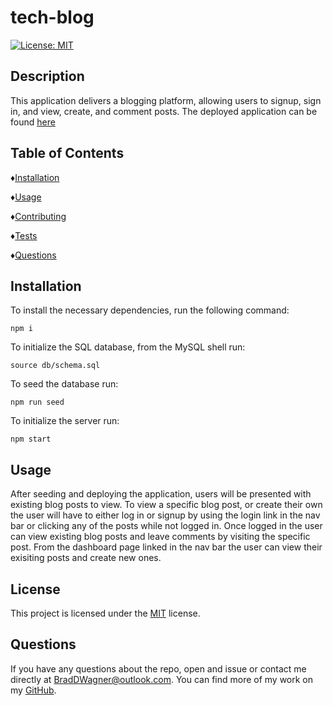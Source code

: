 # tech-blog
  [![License: MIT](https://img.shields.io/badge/License-MIT-yellow.svg)](https://opensource.org/licenses/MIT)

  ## Description
  This application delivers a blogging platform, allowing users to signup, sign in, and view, create, and comment posts.
  The deployed application can be found [here](https://arcane-thicket-46198.herokuapp.com/)

  ## Table of Contents

  ♦︎[Installation](#installation)

  ♦︎[Usage](#usage)

  ♦︎[Contributing](#contributing)

  ♦︎[Tests](#tests)

  ♦︎[Questions](#questions)

  ## Installation

  To install the necessary dependencies, run the following command:
  ```
  npm i
  ``` 
  To initialize the SQL database, from the MySQL shell run:
  ```
  source db/schema.sql
  ```
  To seed the database run:
  ```
  npm run seed
  ```
  To initialize the server run:
  ```
  npm start
  ```

  ## Usage

  After seeding and deploying the application, users will be presented with existing blog posts to view. To view a specific blog post, or create their own the user will have to either log in or signup by using the login link in the nav bar or clicking any of the posts while not logged in. Once logged in the user can view existing blog posts and leave comments by visiting the specific post. From the dashboard page linked in the nav bar the user can view their exisiting posts and create new ones.

  ## License

  This project is licensed under the [MIT](https://opensource.org/licenses/MIT) license.


  ## Questions

  If you have any questions about the repo, open and issue or contact me directly at BradDWagner@outlook.com. You can find more of my work on my [GitHub](https://github.com/BradDWagner).

